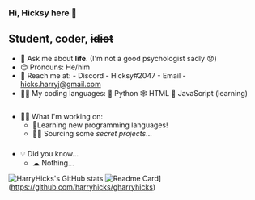 ### Hi, Hicksy here 👋

## Student, coder, ~~idiot~~

- 💬 Ask me about **life**. (I'm not a good psychologist sadly 😞)
- 😊 Pronouns: He/him
- 📧 Reach me at: 
                  - Discord - Hicksy#2047
                  - Email - hicks.harryj@gmail.com
- 👨‍💻 My coding languages:
                  🐍 Python
                  🕸 HTML
                  🧐 JavaScript (learning)

###
- 👷‍♂️ What I'm working on:
	- 📜Learning new programming languages!
	-  👩‍💻 Sourcing some *secret projects*...
###
- 💡 Did you know...
	-	☁ Nothing...

![HarryHicks's GitHub stats](https://github-readme-stats.vercel.app/api?username=harryhicks&hide=contribs,prs)
![Readme Card](https://github-readme-stats.vercel.app/api/pin/?username=harryhicks&repo=harryhicks)](https://github.com/harryhicks/gharryhicks)
